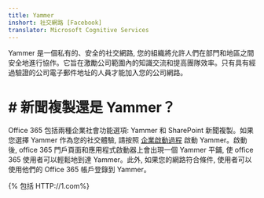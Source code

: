 ```yaml
---
title: Yammer
inshort: 社交網路 [Facebook]
translator: Microsoft Cognitive Services
---
```


Yammer 是一個私有的、安全的社交網路, 您的組織將允許人們在部門和地區之間安全地進行協作。它旨在激勵公司範圍內的知識交流和提高團隊效率。只有具有經過驗證的公司電子郵件地址的人員才能加入您的公司網路。

# # 新聞複製還是 Yammer？
Office 365 包括兩種企業社會功能選項: Yammer 和 SharePoint 新聞複製。如果您選擇 Yammer 作為您的社交體驗, 請按照 [企業啟動過程](HTTP://0) 啟動 Yammer。啟動後, office 365 門戶頁面和應用程式啟動器上會出現一個 Yammer 平鋪, 使 office 365 使用者可以輕鬆地到達 Yammer。此外, 如果您的網路符合條件, 使用者可以使用他們的 Office 365 帳戶登錄到 Yammer。

{% 包括 HTTP://1.com%}

